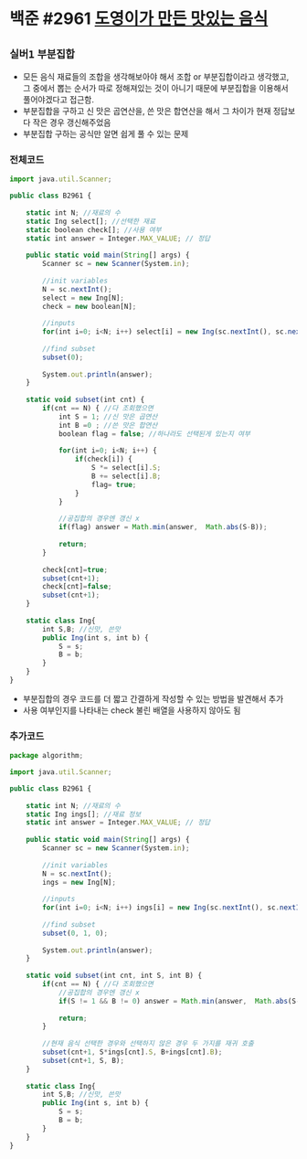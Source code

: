 # 백준 #2961 [도영이가 만든 맛있는 음식](https://www.acmicpc.net/problem/2961)
`실버1` `부분집합`
---
- 모든 음식 재료들의 조합을 생각해보아야 해서 조합 or 부분집합이라고 생각했고, 그 중에서 뽑는 순서가 따로 정해져있는 것이 아니기 때문에 부분집합을 이용해서 풀어야겠다고 접근함.
- 부분집합을 구하고 신 맛은 곱연산을, 쓴 맛은 합연산을 해서 그 차이가 현재 정답보다 작은 경우 갱신해주었음
- 부분집합 구하는 공식만 알면 쉽게 풀 수 있는 문제

### 전체코드
```jsx
import java.util.Scanner;

public class B2961 {
	
	static int N; //재료의 수
	static Ing select[]; //선택한 재료 
	static boolean check[]; //사용 여부
	static int answer = Integer.MAX_VALUE; // 정답
	
	public static void main(String[] args) {
		Scanner sc = new Scanner(System.in);
		
		//init variables
		N = sc.nextInt();
		select = new Ing[N];
		check = new boolean[N];
		
		//inputs
		for(int i=0; i<N; i++) select[i] = new Ing(sc.nextInt(), sc.nextInt());
		
		//find subset
		subset(0);
		
		System.out.println(answer);
	}
	
	static void subset(int cnt) {
		if(cnt == N) { //다 조회했으면
			int S = 1; //신 맛은 곱연산
			int B =0 ; //쓴 맛은 합연산
			boolean flag = false; //하나라도 선택된게 있는지 여부
			
			for(int i=0; i<N; i++) {
				if(check[i]) { 
					S *= select[i].S;
					B += select[i].B;
					flag= true;
				}
			}
			
			//공집합의 경우엔 갱신 x
			if(flag) answer = Math.min(answer,  Math.abs(S-B));
			
			return;
		}
		
		check[cnt]=true;
		subset(cnt+1);
		check[cnt]=false;
		subset(cnt+1);
	}
	
	static class Ing{
		int S,B; //신맛, 쓴맛
		public Ing(int s, int b) {
			S = s;
			B = b;
		}
	}
}

```

- 부분집합의 경우 코드를 더 짧고 간결하게 작성할 수 있는 방법을 발견해서 추가
- 사용 여부인지를 나타내는 check 불린 배열을 사용하지 않아도 됨
### 추가코드
```jsx
package algorithm;

import java.util.Scanner;

public class B2961 {
	
	static int N; //재료의 수
	static Ing ings[]; //재료 정보 
	static int answer = Integer.MAX_VALUE; // 정답
	
	public static void main(String[] args) {
		Scanner sc = new Scanner(System.in);
		
		//init variables
		N = sc.nextInt();
		ings = new Ing[N];
		
		//inputs
		for(int i=0; i<N; i++) ings[i] = new Ing(sc.nextInt(), sc.nextInt());
		
		//find subset
		subset(0, 1, 0);
		
		System.out.println(answer);
	}
	
	static void subset(int cnt, int S, int B) {
		if(cnt == N) { //다 조회했으면
			//공집합의 경우엔 갱신 x
			if(S != 1 && B != 0) answer = Math.min(answer,  Math.abs(S-B));
			
			return;
		}
		
		//현재 음식 선택한 경우와 선택하지 않은 경우 두 가지를 재귀 호출
		subset(cnt+1, S*ings[cnt].S, B+ings[cnt].B);
		subset(cnt+1, S, B);
	}
	
	static class Ing{
		int S,B; //신맛, 쓴맛
		public Ing(int s, int b) {
			S = s;
			B = b;
		}
	}
}

```
